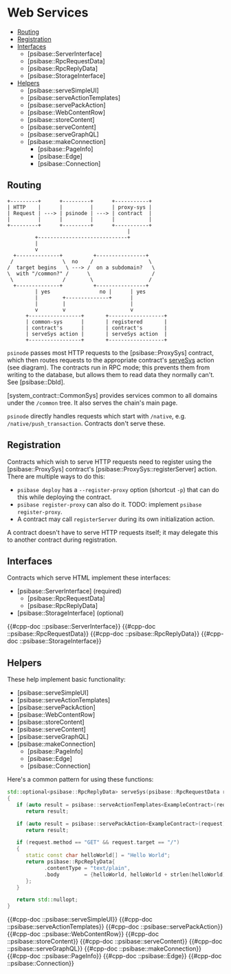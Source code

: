 # Web Services

- [Routing](#routing)
- [Registration](#registration)
- [Interfaces](#interfaces)
  - [psibase::ServerInterface]
  - [psibase::RpcRequestData]
  - [psibase::RpcReplyData]
  - [psibase::StorageInterface]
- [Helpers](#helpers)
  - [psibase::serveSimpleUI]
  - [psibase::serveActionTemplates]
  - [psibase::servePackAction]
  - [psibase::WebContentRow]
  - [psibase::storeContent]
  - [psibase::serveContent]
  - [psibase::serveGraphQL]
  - [psibase::makeConnection]
    - [psibase::PageInfo]
    - [psibase::Edge]
    - [psibase::Connection]

## Routing

```svgbob
+---------+      +---------+      +-----------+
| HTTP    |      |         |      | proxy-sys |
| Request | ---> | psinode | ---> | contract  |
|         |      |         |      |           |
+---------+      +---------+      +-----------+
                                       |
         +-----------------------------+
         |
         v
  +--------------+          +----------------+
 /                \  no    /                  \
/  target begins   \ ---> /  on a subdomain?   \
\  with "/common?" /      \                    /
 \                /        \                  /
  +--------------+          +----------------+
         | yes                no |      | yes
         |        +--------------+      |
         |        |                     |
         v        v                     v
      +-----------------+       +------------------+
      | common-sys      |       | registered       |
      | contract's      |       | contract's       |
      | serveSys action |       | serveSys action  |
      +-----------------+       +------------------+
```

`psinode` passes most HTTP requests to the [psibase::ProxySys] contract, which then routes requests to the appropriate contract's [serveSys](#psibaseserverinterfaceservesys) action (see diagram). The contracts run in RPC mode; this prevents them from writing to the database, but allows them to read data they normally can't. See [psibase::DbId].

[system_contract::CommonSys] provides services common to all domains under the `/common` tree. It also serves the chain's main page.

`psinode` directly handles requests which start with `/native`, e.g. `/native/push_transaction`. Contracts don't serve these.

## Registration

Contracts which wish to serve HTTP requests need to register using the [psibase::ProxySys] contract's [psibase::ProxySys::registerServer] action. There are multiple ways to do this:

- `psibase deploy` has a `--register-proxy` option (shortcut `-p`) that can do this while deploying the contract.
- `psibase register-proxy` can also do it. TODO: implement `psibase register-proxy`.
- A contract may call `registerServer` during its own initialization action.

A contract doesn't have to serve HTTP requests itself; it may delegate this to another contract during registration.

## Interfaces

Contracts which serve HTML implement these interfaces:

- [psibase::ServerInterface] (required)
  - [psibase::RpcRequestData]
  - [psibase::RpcReplyData]
- [psibase::StorageInterface] (optional)

{{#cpp-doc ::psibase::ServerInterface}}
{{#cpp-doc ::psibase::RpcRequestData}}
{{#cpp-doc ::psibase::RpcReplyData}}
{{#cpp-doc ::psibase::StorageInterface}}

## Helpers

These help implement basic functionality:

- [psibase::serveSimpleUI]
- [psibase::serveActionTemplates]
- [psibase::servePackAction]
- [psibase::WebContentRow]
- [psibase::storeContent]
- [psibase::serveContent]
- [psibase::serveGraphQL]
- [psibase::makeConnection]
  - [psibase::PageInfo]
  - [psibase::Edge]
  - [psibase::Connection]

Here's a common pattern for using these functions:

```c++
std::optional<psibase::RpcReplyData> serveSys(psibase::RpcRequestData request)
{
   if (auto result = psibase::serveActionTemplates<ExampleContract>(request))
      return result;

   if (auto result = psibase::servePackAction<ExampleContract>(request))
      return result;

   if (request.method == "GET" && request.target == "/")
   {
      static const char helloWorld[] = "Hello World";
      return psibase::RpcReplyData{
            .contentType = "text/plain",
            .body        = {helloWorld, helloWorld + strlen(helloWorld)},
      };
   }

   return std::nullopt;
}
```

{{#cpp-doc ::psibase::serveSimpleUI}}
{{#cpp-doc ::psibase::serveActionTemplates}}
{{#cpp-doc ::psibase::servePackAction}}
{{#cpp-doc ::psibase::WebContentRow}}
{{#cpp-doc ::psibase::storeContent}}
{{#cpp-doc ::psibase::serveContent}}
{{#cpp-doc ::psibase::serveGraphQL}}
{{#cpp-doc ::psibase::makeConnection}}
{{#cpp-doc ::psibase::PageInfo}}
{{#cpp-doc ::psibase::Edge}}
{{#cpp-doc ::psibase::Connection}}
